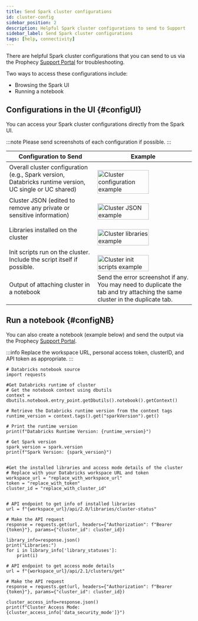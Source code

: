 ```yaml
---
title: Send Spark cluster configurations
id: cluster-config
sidebar_position: 2
description: Helpful Spark cluster configurations to send to Support
sidebar_label: Send Spark cluster configurations
tags: [help, connectivity]
---
```


There are helpful Spark cluster configurations that you can send to us via the Prophecy [Support Portal](https://prophecy.zendesk.com/) for troubleshooting.

Two ways to access these configurations include:

- Browsing the Spark UI
- Running a notebook

## Configurations in the UI {#configUI}

You can access your Spark cluster configurations directly from the Spark UI.

:::note
Please send screenshots of each configuration if possible.
:::

<table>
  <thead>
    <tr>
      <th>Configuration to Send</th>
      <th>Example</th>
    </tr>
  </thead>
  <tbody>
    <tr>
      <td>Overall cluster configuration (e.g., Spark version, Databricks runtime version, UC single or UC shared)</td>
      <td>
        <br />
        <img
          src={require("./../img/cluster_1.png").default}
          alt="Cluster configuration example"
          width="75%"
        />
        <br />
      </td>
    </tr>
    <tr>
      <td>Cluster JSON (edited to remove any private or sensitive information)</td>
      <td>
        <br />
        <img
          src={require("./../img/cluster_2.png").default}
          alt="Cluster JSON example"
          width="75%"
        />
        <br />
      </td>
    </tr>
    <tr>
      <td>Libraries installed on the cluster</td>
      <td>
        <br />
        <img
          src={require("./../img/cluster_3.png").default}
          alt="Cluster libraries example"
          width="75%"
        />
        <br />
      </td>
    </tr>
    <tr>
      <td>Init scripts run on the cluster. Include the script itself if possible.</td>
      <td>
        <br />
        <img
          src={require("./../img/cluster_4.png").default}
          alt="Cluster init scripts example"
          width="75%"
        />
        <br />
      </td>
    </tr>
    <tr>
      <td>Output of attaching cluster in a notebook </td>
      <td>
        Send the error screenshot if any. You may need to duplicate the tab and try attaching the same cluster in the duplicate tab.
      </td>
    </tr>
  </tbody>
</table>

## Run a notebook {#configNB}

You can also create a notebook (example below) and send the output via the Prophecy [Support Portal](https://prophecy.zendesk.com/).

:::info
Replace the workspace URL, personal access token, clusterID, and API token as appropriate.
:::

```
# Databricks notebook source
import requests

#Get Databricks runtime of cluster
# Get the notebook context using dbutils
context = dbutils.notebook.entry_point.getDbutils().notebook().getContext()

# Retrieve the Databricks runtime version from the context tags
runtime_version = context.tags().get("sparkVersion").get()

# Print the runtime version
print(f"Databricks Runtime Version: {runtime_version}")

# Get Spark version
spark_version = spark.version
print(f"Spark Version: {spark_version}")


#Get the installed libraries and access mode details of the cluster
# Replace with your Databricks workspace URL and token
workspace_url = "replace_with_workspace_url"
token = "replace_with_token"
cluster_id = "replace_with_cluster_id"


# API endpoint to get info of installed libraries
url = f"{workspace_url}/api/2.0/libraries/cluster-status"

# Make the API request
response = requests.get(url, headers={"Authorization": f"Bearer {token}"}, params={"cluster_id": cluster_id})

library_info=response.json()
print("Libraries:")
for i in library_info['library_statuses']:
    print(i)

# API endpoint to get access mode details
url = f"{workspace_url}/api/2.1/clusters/get"

# Make the API request
response = requests.get(url, headers={"Authorization": f"Bearer {token}"}, params={"cluster_id": cluster_id})

cluster_access_info=response.json()
print(f"Cluster Access Mode: {cluster_access_info['data_security_mode']}")
```
